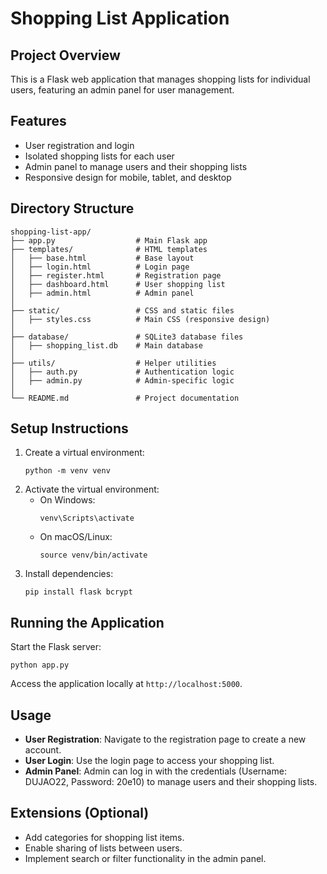 # Shopping List Application

## Project Overview
This is a Flask web application that manages shopping lists for individual users, featuring an admin panel for user management.

## Features
- User registration and login
- Isolated shopping lists for each user
- Admin panel to manage users and their shopping lists
- Responsive design for mobile, tablet, and desktop

## Directory Structure
```
shopping-list-app/
├── app.py                  # Main Flask app
├── templates/              # HTML templates
│   ├── base.html           # Base layout
│   ├── login.html          # Login page
│   ├── register.html       # Registration page
│   ├── dashboard.html      # User shopping list
│   ├── admin.html          # Admin panel
│
├── static/                 # CSS and static files
│   ├── styles.css          # Main CSS (responsive design)
│
├── database/               # SQLite3 database files
│   ├── shopping_list.db    # Main database
│
├── utils/                  # Helper utilities
│   ├── auth.py             # Authentication logic
│   ├── admin.py            # Admin-specific logic
│
└── README.md               # Project documentation
```

## Setup Instructions
1. Create a virtual environment:
   ```
   python -m venv venv
   ```
2. Activate the virtual environment:
   - On Windows:
     ```
     venv\Scripts\activate
     ```
   - On macOS/Linux:
     ```
     source venv/bin/activate
     ```
3. Install dependencies:
   ```
   pip install flask bcrypt
   ```

## Running the Application
Start the Flask server:
```
python app.py
```
Access the application locally at `http://localhost:5000`.

## Usage
- **User Registration**: Navigate to the registration page to create a new account.
- **User Login**: Use the login page to access your shopping list.
- **Admin Panel**: Admin can log in with the credentials (Username: DUJAO22, Password: 20e10) to manage users and their shopping lists.

## Extensions (Optional)
- Add categories for shopping list items.
- Enable sharing of lists between users.
- Implement search or filter functionality in the admin panel.